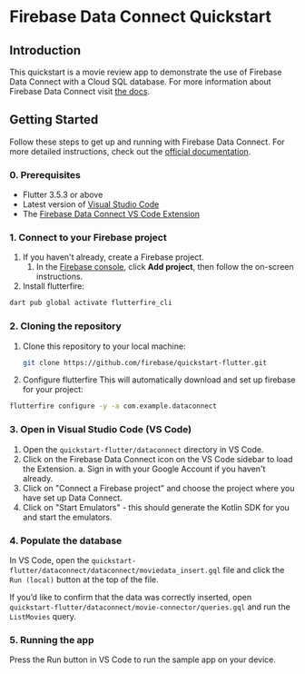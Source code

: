 # Firebase Data Connect Quickstart

## Introduction

This quickstart is a movie review app to demonstrate the use of Firebase Data Connect with a Cloud SQL database. For more information about Firebase Data Connect visit [the docs](https://firebase.google.com/docs/data-connect/).


## Getting Started

Follow these steps to get up and running with Firebase Data Connect. For more detailed instructions, check out the [official documentation](https://firebase.google.com/docs/data-connect/quickstart).

### 0. Prerequisites
- Flutter 3.5.3 or above
- Latest version of [Visual Studio Code](https://code.visualstudio.com/)
- The [Firebase Data Connect VS Code Extension](https://marketplace.visualstudio.com/items?itemName=GoogleCloudTools.firebase-dataconnect-vscode)

### 1. Connect to your Firebase project

1. If you haven't already, create a Firebase project.
    1. In the [Firebase console](https://console.firebase.google.com), click
        **Add project**, then follow the on-screen instructions.
2. Install flutterfire:
```sh
dart pub global activate flutterfire_cli
```
### 2. Cloning the repository

1. Clone this repository to your local machine:
   ```sh
   git clone https://github.com/firebase/quickstart-flutter.git
   ```
2. Configure flutterfire
This will automatically download and set up firebase for your project:
```sh
flutterfire configure -y -a com.example.dataconnect
```


### 3. Open in Visual Studio Code (VS Code)

1. Open the `quickstart-flutter/dataconnect` directory in VS Code.
2. Click on the Firebase Data Connect icon on the VS Code sidebar to load the Extension.
   a. Sign in with your Google Account if you haven't already.
3. Click on "Connect a Firebase project" and choose the project where you have set up Data Connect.
4. Click on "Start Emulators" - this should generate the Kotlin SDK for you and start the emulators.

### 4. Populate the database
In VS Code, open the `quickstart-flutter/dataconnect/dataconnect/moviedata_insert.gql` file and click the
 `Run (local)` button at the top of the file.

If you’d like to confirm that the data was correctly inserted,
open `quickstart-flutter/dataconnect/movie-connector/queries.gql` and run the `ListMovies` query.

### 5. Running the app

Press the Run button in VS Code to run the sample app on your device.
